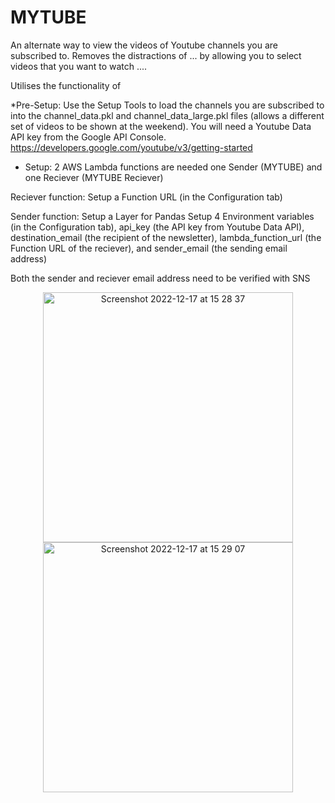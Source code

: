 # MYTUBE
An alternate way to view the videos of Youtube channels you are subscribed to. Removes the distractions of ... by allowing you to select videos that you want to watch .... 

Utilises the functionality of 

*Pre-Setup:
Use the Setup Tools to load the channels you are subscribed to into the channel_data.pkl and channel_data_large.pkl files (allows a different set of videos to be shown at the weekend). 
You will need a Youtube Data API key from the Google API Console. https://developers.google.com/youtube/v3/getting-started

* Setup:
 2 AWS Lambda functions are needed one Sender (MYTUBE) and one Reciever (MYTUBE Reciever)

Reciever function:
 Setup a Function URL (in the Configuration tab)

Sender function:
 Setup a Layer for Pandas
 Setup 4 Environment variables (in the Configuration tab), api_key (the API key from Youtube Data API), destination_email (the recipient of the newsletter), lambda_function_url (the Function URL of the reciever), and sender_email (the sending email address)

 Both the sender and reciever email address need to be verified with SNS 

<p align="center">
<img width="400" alt="Screenshot 2022-12-17 at 15 28 37" src="https://user-images.githubusercontent.com/102842055/208250004-bee20b61-8e95-474d-be8a-ccaf64768736.png"><img width="400" alt="Screenshot 2022-12-17 at 15 29 07" src="https://user-images.githubusercontent.com/102842055/208250014-5da3f7b6-a5da-4140-93c8-e62391f7e0a6.png">
</p>
